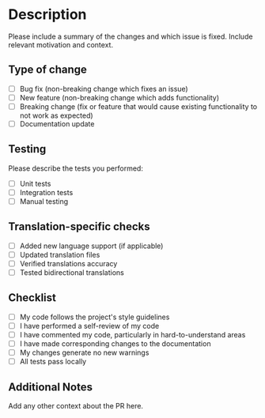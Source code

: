 # Description

Please include a summary of the changes and which issue is fixed. Include relevant motivation and context.

## Type of change

- [ ] Bug fix (non-breaking change which fixes an issue)
- [ ] New feature (non-breaking change which adds functionality)
- [ ] Breaking change (fix or feature that would cause existing functionality to not work as expected)
- [ ] Documentation update

## Testing

Please describe the tests you performed:

- [ ] Unit tests
- [ ] Integration tests
- [ ] Manual testing

## Translation-specific checks

- [ ] Added new language support (if applicable)
- [ ] Updated translation files
- [ ] Verified translations accuracy
- [ ] Tested bidirectional translations

## Checklist

- [ ] My code follows the project's style guidelines
- [ ] I have performed a self-review of my code
- [ ] I have commented my code, particularly in hard-to-understand areas
- [ ] I have made corresponding changes to the documentation
- [ ] My changes generate no new warnings
- [ ] All tests pass locally

## Additional Notes

Add any other context about the PR here.
